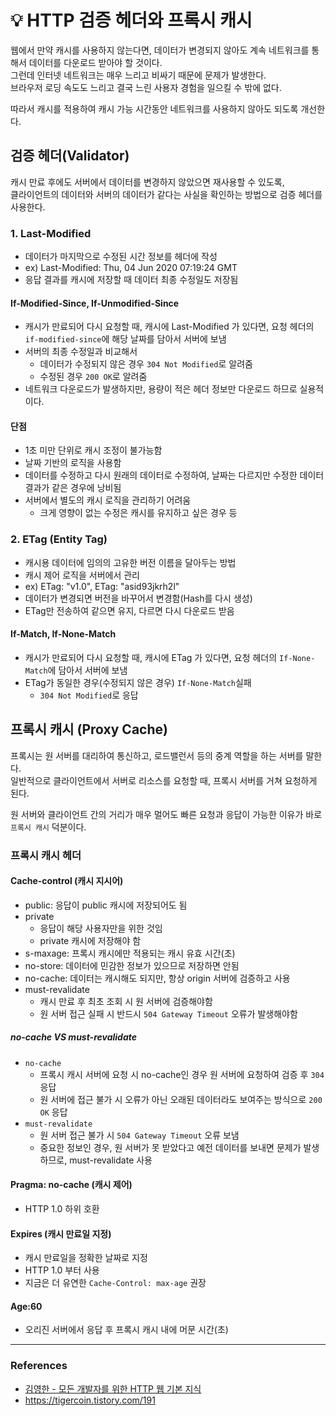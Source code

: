 # 💡 HTTP 검증 헤더와 프록시 캐시
웹에서 만약 캐시를 사용하지 않는다면, 데이터가 변경되지 않아도 계속 네트워크를 통해서 데이터를 다운로드 받아야 할 것이다.       
그런데 인터넷 네트워크는 매우 느리고 비싸기 때문에 문제가 발생한다.      
브라우저 로딩 속도도 느리고 결국 느린 사용자 경험을 일으킬 수 밖에 없다.

따라서 캐시를 적용하여 캐시 가능 시간동안 네트워크를 사용하지 않아도 되도록 개선한다.      


## 검증 헤더(Validator)
캐시 만료 후에도 서버에서 데이터를 변경하지 않았으면 재사용할 수 있도록,       
클라이언트의 데이터와 서버의 데이터가 같다는 사실을 확인하는 방법으로 검증 헤더를 사용한다.

### 1. Last-Modified
- 데이터가 마지막으로 수정된 시간 정보를 헤더에 작성
- ex) Last-Modified: Thu, 04 Jun 2020 07:19:24 GMT
- 응답 결과를 캐시에 저장할 때 데이터 최종 수정일도 저장됨

#### If-Modified-Since, If-Unmodified-Since
- 캐시가 만료되어 다시 요청할 때, 캐시에 Last-Modified 가 있다면, 요청 헤더의 `if-modified-since`에 해당 날짜를 담아서 서버에 보냄
- 서버의 최종 수정일과 비교해서 
  - 데이터가 수정되지 않은 경우 `304 Not Modified`로 알려줌
  - 수정된 경우 `200 OK`로 알려줌
- 네트워크 다운로드가 발생하지만, 용량이 적은 헤더 정보만 다운로드 하므로 실용적이다.

#### 단점
- 1초 미만 단위로 캐시 조정이 불가능함
- 날짜 기반의 로직을 사용함
- 데이터를 수정하고 다시 원래의 데이터로 수정하여, 날짜는 다르지만 수정한 데이터 결과가 같은 경우에 낭비됨
- 서버에서 별도의 캐시 로직을 관리하기 어려움
  - 크게 영향이 없는 수정은 캐시를 유지하고 싶은 경우 등

### 2. ETag (Entity Tag)
- 캐시용 데이터에 임의의 고유한 버전 이름을 달아두는 방법
- 캐시 제어 로직을 서버에서 관리
- ex) ETag: "v1.0", ETag: "asid93jkrh2l"
- 데이터가 변경되면 버전을 바꾸어서 변경함(Hash를 다시 생성)
- ETag만 전송하여 같으면 유지, 다르면 다시 다운로드 받음

#### If-Match, If-None-Match
- 캐시가 만료되어 다시 요청할 때, 캐시에 ETag 가 있다면, 요청 헤더의 `If-None-Match`에 담아서 서버에 보냄
- ETag가 동일한 경우(수정되지 않은 경우) `If-None-Match`실패
  - `304 Not Modified`로 응답


## 프록시 캐시 (Proxy Cache)
프록시는 원 서버를 대리하여 통신하고, 로드밸런서 등의 중계 역할을 하는 서버를 말한다.   
일반적으로 클라이언트에서 서버로 리소스를 요청할 때, 프록시 서버를 거쳐 요청하게 된다.   

원 서버와 클라이언트 간의 거리가 매우 멀어도 빠른 요청과 응답이 가능한 이유가 바로 `프록시 캐시` 덕분이다.

### 프록시 캐시 헤더
#### Cache-control (캐시 지시어)
- public: 응답이 public 캐시에 저장되어도 됨
- private
  - 응답이 해당 사용자만을 위한 것임
  - private 캐시에 저장해야 함
- s-maxage: 프록시 캐시에만 적용되는 캐시 유효 시간(초)
- no-store: 데이터에 민감한 정보가 있으므로 저장하면 안됨
- no-cache: 데이터는 캐시해도 되지만, 항상 origin 서버에 검증하고 사용
- must-revalidate
  - 캐시 만료 후 최초 조회 시 원 서버에 검증해야함
  - 원 서버 접근 실패 시 반드시 `504 Gateway Timeout` 오류가 발생해야함

##### no-cache VS must-revalidate
- `no-cache`
  - 프록시 캐시 서버에 요청 시 no-cache인 경우 원 서버에 요청하여 검증 후 `304` 응답
  - 원 서버에 접근 불가 시 오류가 아닌 오래된 데이터라도 보여주는 방식으로 `200 OK` 응답
- `must-revalidate`
  - 원 서버 접근 불가 시 `504 Gateway Timeout` 오류 보냄
  - 중요한 정보인 경우, 원 서버가 못 받았다고 예전 데이터를 보내면 문제가 발생하므로, must-revalidate 사용

#### Pragma: no-cache (캐시 제어)
- HTTP 1.0 하위 호환

#### Expires (캐시 만료일 지정)
- 캐시 만료일을 정확한 날짜로 지정
- HTTP 1.0 부터 사용
- 지금은 더 유연한 `Cache-Control: max-age` 권장

#### Age:60 
- 오리진 서버에서 응답 후 프록시 캐시 내에 머문 시간(초)


-------------------------------------------------


### References
- [김영한 - 모든 개발자를 위한 HTTP 웹 기본 지식](https://www.inflearn.com/course/http-%EC%9B%B9-%EB%84%A4%ED%8A%B8%EC%9B%8C%ED%81%AC)
- https://tigercoin.tistory.com/191